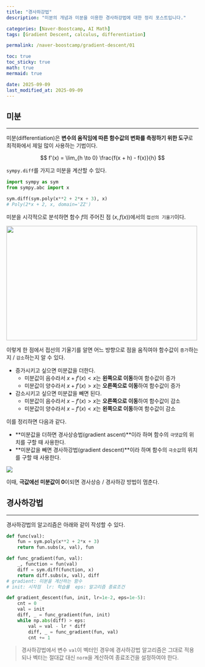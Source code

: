 ```yaml
---
title: "경사하강법"
description: "미분의 개념과 미분을 이용한 경사하강법에 대한 정리 포스트입니다."

categories: [Naver-Boostcamp, AI Math]
tags: [Gradient Descent, calculus, differentiation]

permalink: /naver-boostcamp/gradient-descent/01

toc: true
toc_sticky: true
math: true
mermaid: true

date: 2025-09-09
last_modified_at: 2025-09-09
---
```


## 미분
----------

미분(differentiation)은 **변수의 움직임에 따른 함수값의 변화를 측정하기 위한 도구**로 최적화에서 제일 많이 사용하는 기법이다.

$$
f'(x) = \lim_{h \to 0} \frac{f(x + h) - f(x)}{h}
$$

`sympy.diff`를 가지고 미분을 계산할 수 있다.

```python
import sympy as sym
from sympy.abc import x

sym.diff(sym.poly(x**2 + 2*x + 3), x)
# Poly(2*x + 2, x, domain='ZZ')
```

미분을 시각적으로 분석하면 함수 $f$의 주어진 점 $(x, f(x))$에서의 `접선의 기울기`이다.

<img src="https://ballpen.blog/wp-content/uploads/2022/10/Picture1.jpg" width="500" height="300">

이렇게 한 점에서 접선의 기울기를 알면 어느 방향으로 점을 움직여야 함수값이 `증가`하는지 / `감소`하는지 알 수 있다.

- 증가시키고 싶으면 미분값을 더한다. 
    - 미분값이 음수라서 $x + f'(x) < x$는 **왼쪽으로 이동**하여 함수값이 증가
    - 미분값이 양수라서 $x + f'(x) > x$는 **오른쪽으로 이동**하여 함수값이 증가
- 감소시키고 싶으면 미분값을 빼면 된다.
    - 미분값이 음수라서 $x - f'(x) > x$는 **오른쪽으로 이동**하여 함수값이 감소
    - 미분값이 양수라서 $x - f'(x) < x$는 **왼쪽으로 이동**하여 함수값이 감소

이를 정리하면 다음과 같다.

- **미분값을 더하면 경사상승법(gradient ascent)**이라 하며 함수의 `극댓값`의 위치를 구할 때 사용한다.
- **미분값을 빼면 경사하강법(gradient descent)**이라 하며 함수의 `극솟값`의 위치를 구할 때 사용한다.

<img src="https://bsm8734.github.io/assets/img/sources/2021-01-27-01-19-43.png">

이때, **극값에선 미분값이 0**이되면 경사상승 / 경사하강 방법이 멈춘다.

## 경사하강법
---------

경사하강법의 알고리즘은 아래와 같이 작성할 수 있다.

```python
def func(val):
    fun = sym.poly(x**2 + 2*x + 3)
    return fun.subs(x, val), fun

def func_gradient(fun, val):
    _, function = fun(val)
    diff = sym.diff(function, x)
    return diff.subs(x, val), diff
# gradient: 미분을 계산하는 함수
# init: 시작점  lr: 학습률  eps: 알고리즘 종료조건

def gradient_descent(fun, init, lr=1e-2, eps=1e-5):
    cnt = 0
    val = init
    diff, _ = func_gradient(fun, init)
    while np.abs(diff) > eps:
        val = val - lr * diff
        diff, _ = func_gradient(fun, val)
        cnt += 1
```

> 경사하강법에서 변수 `val`이 벡터인 경우에 경사하강법 알고리즘은 그대로 적용되나 벡터는 절대값 대신 `norm`을 계산하여 종료조건을 설정하여야 한다.